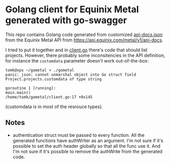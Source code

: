 # Golang client for Equinix Metal generated with go-swagger

This repo contains Golang code generated from customized [api-docs.json](api-docs.json) from the Equinix Metal API from https://api.equinix.com/metal/v1/api-docs.

I tried to put it together and in [client.go](client.go) there's code that should list projects. However, there probably some inconsitencies in the API definition, for instance the `customdata` parameter doesn't work out-of-the-box:

```
tomk@xps ~/gometal » ./gometal 
panic: json: cannot unmarshal object into Go struct field Project.projects.customdata of type string

goroutine 1 [running]:
main.main()
/home/tomk/gometal/client.go:17 +0x145
```

(customdata is in most of the resrouce types).


## Notes

- authentication struct must be passed to every function. All the generated functions have authWriter as an argument. I'm not sure if it's possible to set the auth header globally so that all the func use it. And I'm not sure if it's possible to remove the authWrite from the generated code.

